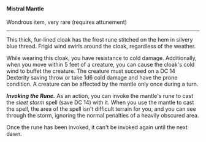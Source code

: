 #### Mistral Mantle

Wondrous item, very rare (requires attunement)

---

This thick, fur-lined cloak has the frost rune stitched on the hem in silvery blue thread. Frigid wind swirls around the cloak, regardless of the weather.

While wearing this cloak, you have resistance to cold damage. Additionally, when you move within 5 feet of a creature, you can cause the cloak's cold wind to buffet the creature. The creature must succeed on a DC 14 Dexterity saving throw or take 1d6 cold damage and have the prone condition. A creature can be affected by the mantle only once during a turn.

***Invoking the Rune.*** As an action, you can invoke the mantle's rune to cast the *sleet storm* spell (save DC 14) with it. When you use the mantle to cast the spell, the area of the spell isn't difficult terrain for you, and you can see through the storm, ignoring the normal penalties of a heavily obscured area.

Once the rune has been invoked, it can't be invoked again until the next dawn.